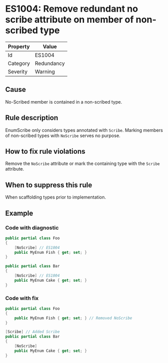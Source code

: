 # ES1004: Remove redundant no scribe attribute on member of non-scribed type

| Property | Value |
| --- | --- |
| Id | ES1004 |
| Category | Redundancy |
| Severity | Warning |

## Cause

No-Scribed member is contained in a non-scribed type.

## Rule description

EnumScribe only considers types annotated with `Scribe`. Marking members of non-scribed types with `NoScribe` serves no purpose.

## How to fix rule violations

Remove the `NoScribe` attribute or mark the containing type with the `Scribe` attribute.

## When to suppress this rule

When scaffolding types prior to implementation.

## Example

### Code with diagnostic

```csharp
public partial class Foo
{
    [NoScribe] // ES1004
    public MyEnum Fish { get; set; }
}

public partial class Bar
{
    [NoScribe] // ES1004
    public MyEnum Cake { get; set; }
}
```

### Code with fix

```csharp
public partial class Foo
{
    public MyEnum Fish { get; set; } // Removed NoScribe
}

[Scribe] // Added Scribe
public partial class Bar
{
    [NoScribe]
    public MyEnum Cake { get; set; }
}
```
